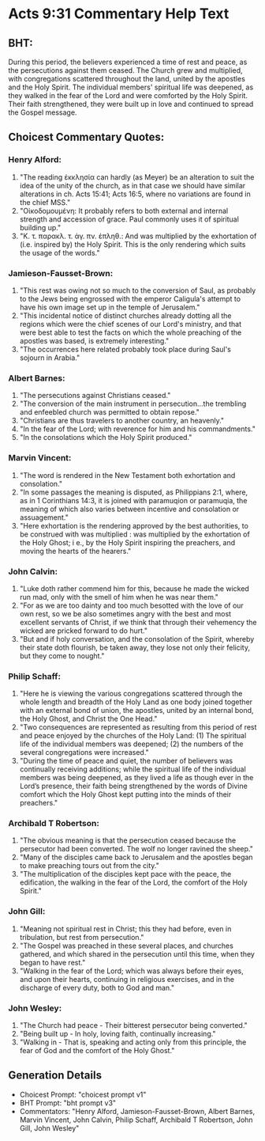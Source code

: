 # Acts 9:31 Commentary Help Text

## BHT:
During this period, the believers experienced a time of rest and peace, as the persecutions against them ceased. The Church grew and multiplied, with congregations scattered throughout the land, united by the apostles and the Holy Spirit. The individual members' spiritual life was deepened, as they walked in the fear of the Lord and were comforted by the Holy Spirit. Their faith strengthened, they were built up in love and continued to spread the Gospel message.

## Choicest Commentary Quotes:
### Henry Alford:
1. "The reading ἐκκλησία can hardly (as Meyer) be an alteration to suit the idea of the unity of the church, as in that case we should have similar alterations in ch. Acts 15:41; Acts 16:5, where no variations are found in the chief MSS."
2. "Οἰκοδομουμένη: It probably refers to both external and internal strength and accession of grace. Paul commonly uses it of spiritual building up."
3. "Κ. τ. παρακλ. τ. ἁγ. πν. ἐπληθ.: And was multiplied by the exhortation of (i.e. inspired by) the Holy Spirit. This is the only rendering which suits the usage of the words."

### Jamieson-Fausset-Brown:
1. "This rest was owing not so much to the conversion of Saul, as probably to the Jews being engrossed with the emperor Caligula's attempt to have his own image set up in the temple of Jerusalem."
2. "This incidental notice of distinct churches already dotting all the regions which were the chief scenes of our Lord's ministry, and that were best able to test the facts on which the whole preaching of the apostles was based, is extremely interesting."
3. "The occurrences here related probably took place during Saul's sojourn in Arabia."

### Albert Barnes:
1. "The persecutions against Christians ceased."
2. "The conversion of the main instrument in persecution...the trembling and enfeebled church was permitted to obtain repose."
3. "Christians are thus travelers to another country, an heavenly."
4. "In the fear of the Lord; with reverence for him and his commandments."
5. "In the consolations which the Holy Spirit produced."

### Marvin Vincent:
1. "The word is rendered in the New Testament both exhortation and consolation." 
2. "In some passages the meaning is disputed, as Philippians 2:1, where, as in 1 Corinthians 14:3, it is joined with paramuqion or paramuqia, the meaning of which also varies between incentive and consolation or assuagement." 
3. "Here exhortation is the rendering approved by the best authorities, to be construed with was multiplied : was multiplied by the exhortation of the Holy Ghost; i e., by the Holy Spirit inspiring the preachers, and moving the hearts of the hearers."

### John Calvin:
1. "Luke doth rather commend him for this, because he made the wicked run mad, only with the smell of him when he was near them."
2. "For as we are too dainty and too much besotted with the love of our own rest, so we be also sometimes angry with the best and most excellent servants of Christ, if we think that through their vehemency the wicked are pricked forward to do hurt."
3. "But and if holy conversation, and the consolation of the Spirit, whereby their state doth flourish, be taken away, they lose not only their felicity, but they come to nought."

### Philip Schaff:
1. "Here he is viewing the various congregations scattered through the whole length and breadth of the Holy Land as one body joined together with an external bond of union, the apostles, united by an internal bond, the Holy Ghost, and Christ the One Head."
2. "Two consequences are represented as resulting from this period of rest and peace enjoyed by the churches of the Holy Land: (1) The spiritual life of the individual members was deepened; (2) the numbers of the several congregations were increased."
3. "During the time of peace and quiet, the number of believers was continually receiving additions; while the spiritual life of the individual members was being deepened, as they lived a life as though ever in the Lord’s presence, their faith being strengthened by the words of Divine comfort which the Holy Ghost kept putting into the minds of their preachers."

### Archibald T Robertson:
1. "The obvious meaning is that the persecution ceased because the persecutor had been converted. The wolf no longer ravined the sheep."
2. "Many of the disciples came back to Jerusalem and the apostles began to make preaching tours out from the city."
3. "The multiplication of the disciples kept pace with the peace, the edification, the walking in the fear of the Lord, the comfort of the Holy Spirit."

### John Gill:
1. "Meaning not spiritual rest in Christ; this they had before, even in tribulation, but rest from persecution."
2. "The Gospel was preached in these several places, and churches gathered, and which shared in the persecution until this time, when they began to have rest."
3. "Walking in the fear of the Lord; which was always before their eyes, and upon their hearts, continuing in religious exercises, and in the discharge of every duty, both to God and man."

### John Wesley:
1. "The Church had peace - Their bitterest persecutor being converted." 
2. "Being built up - In holy, loving faith, continually increasing." 
3. "Walking in - That is, speaking and acting only from this principle, the fear of God and the comfort of the Holy Ghost."


## Generation Details
- Choicest Prompt: "choicest prompt v1"
- BHT Prompt: "bht prompt v3"
- Commentators: "Henry Alford, Jamieson-Fausset-Brown, Albert Barnes, Marvin Vincent, John Calvin, Philip Schaff, Archibald T Robertson, John Gill, John Wesley"
